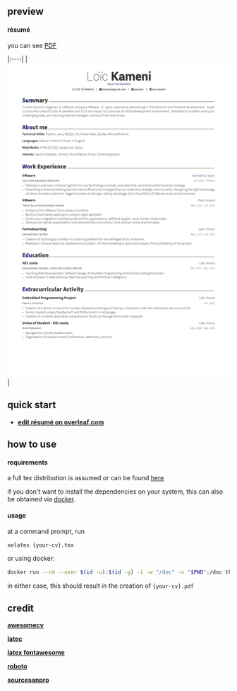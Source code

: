 ## preview

#### résumé

you can see [PDF](https://raw.githubusercontent.com/kamloiic/my-resume/main/examples/resume.pdf)

|:---:|
| [![résumé](https://raw.githubusercontent.com/kamloiic/my-resume/main/examples/resume.png)](https://raw.githubusercontent.com/kamloiic/my-resume/main/examples/resume.pdf)  | 

## quick start

* [**edit résumé on overleaf.com**](https://www.overleaf.com/latex/templates/awesome-cv/tvmzpvdjfqxp)

## how to use

#### requirements

a full tex distribution is assumed or can be found [here](https://tex.stackexchange.com/questions/55437/how-do-i-update-my-tex-distribution) 

if you don't want to install the dependencies on your system, this can also be obtained via [docker](https://docker.com).

#### usage

at a command prompt, run

```bash
xelatex {your-cv}.tex
```

or using docker:

```bash
docker run --rm --user $(id -u):$(id -g) -i -w "/doc" -v "$PWD":/doc thomasweise/texlive make
```

in either case, this should result in the creation of ``{your-cv}.pdf``


## credit

[**awesomecv**](https://github.com/posquit0/Awesome-CV) 

[**latec**](https://www.latex-project.org) 

[**latex fontawesome**](https://github.com/furl/latex-fontawesome) 

[**roboto**](https://github.com/google/roboto) 

[**sourcesanpro**](https://github.com/adobe-fonts/source-sans-pro) 
